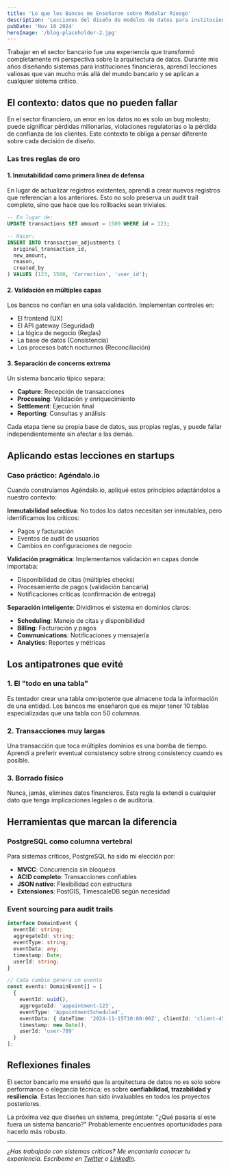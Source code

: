```yaml
---
title: 'Lo que los Bancos me Enseñaron sobre Modelar Riesgo'
description: 'Lecciones del diseño de modelos de datos para instituciones financieras que todo desarrollador debería conocer'
pubDate: 'Nov 10 2024'
heroImage: '/blog-placeholder-2.jpg'
---
```


Trabajar en el sector bancario fue una experiencia que transformó completamente mi perspectiva sobre la arquitectura de datos. Durante mis años diseñando sistemas para instituciones financieras, aprendí lecciones valiosas que van mucho más allá del mundo bancario y se aplican a cualquier sistema crítico.

## El contexto: datos que no pueden fallar

En el sector financiero, un error en los datos no es solo un bug molesto; puede significar pérdidas millonarias, violaciones regulatorias o la pérdida de confianza de los clientes. Este contexto te obliga a pensar diferente sobre cada decisión de diseño.

### Las tres reglas de oro

#### 1. **Inmutabilidad como primera línea de defensa**

En lugar de actualizar registros existentes, aprendí a crear nuevos registros que referencian a los anteriores. Esto no solo preserva un audit trail completo, sino que hace que los rollbacks sean triviales.

```sql
-- En lugar de:
UPDATE transactions SET amount = 1500 WHERE id = 123;

-- Hacer:
INSERT INTO transaction_adjustments (
  original_transaction_id, 
  new_amount, 
  reason, 
  created_by
) VALUES (123, 1500, 'Correction', 'user_id');
```

#### 2. **Validación en múltiples capas**

Los bancos no confían en una sola validación. Implementan controles en:
- El frontend (UX)
- El API gateway (Seguridad)
- La lógica de negocio (Reglas)
- La base de datos (Consistencia)
- Los procesos batch nocturnos (Reconciliación)

#### 3. **Separación de concerns extrema**

Un sistema bancario típico separa:
- **Capture**: Recepción de transacciones
- **Processing**: Validación y enriquecimiento
- **Settlement**: Ejecución final
- **Reporting**: Consultas y análisis

Cada etapa tiene su propia base de datos, sus propias reglas, y puede fallar independientemente sin afectar a las demás.

## Aplicando estas lecciones en startups

### Caso práctico: Agéndalo.io

Cuando construíamos Agéndalo.io, apliqué estos principios adaptándolos a nuestro contexto:

**Immutabilidad selectiva**: No todos los datos necesitan ser inmutables, pero identificamos los críticos:
- Pagos y facturación
- Eventos de audit de usuarios
- Cambios en configuraciones de negocio

**Validación pragmática**: Implementamos validación en capas donde importaba:
- Disponibilidad de citas (múltiples checks)
- Procesamiento de pagos (validación bancaria)
- Notificaciones críticas (confirmación de entrega)

**Separación inteligente**: Dividimos el sistema en dominios claros:
- **Scheduling**: Manejo de citas y disponibilidad
- **Billing**: Facturación y pagos
- **Communications**: Notificaciones y mensajería
- **Analytics**: Reportes y métricas

## Los antipatrones que evité

### 1. **El "todo en una tabla"**
Es tentador crear una tabla omnipotente que almacene toda la información de una entidad. Los bancos me enseñaron que es mejor tener 10 tablas especializadas que una tabla con 50 columnas.

### 2. **Transacciones muy largas**
Una transacción que toca múltiples dominios es una bomba de tiempo. Aprendí a preferir eventual consistency sobre strong consistency cuando es posible.

### 3. **Borrado físico**
Nunca, jamás, elimines datos financieros. Esta regla la extendí a cualquier dato que tenga implicaciones legales o de auditoría.

## Herramientas que marcan la diferencia

### PostgreSQL como columna vertebral
Para sistemas críticos, PostgreSQL ha sido mi elección por:
- **MVCC**: Concurrencia sin bloqueos
- **ACID completo**: Transacciones confiables
- **JSON nativo**: Flexibilidad con estructura
- **Extensiones**: PostGIS, TimescaleDB según necesidad

### Event sourcing para audit trails
```typescript
interface DomainEvent {
  eventId: string;
  aggregateId: string;
  eventType: string;
  eventData: any;
  timestamp: Date;
  userId: string;
}

// Cada cambio genera un evento
const events: DomainEvent[] = [
  {
    eventId: uuid(),
    aggregateId: 'appointment-123',
    eventType: 'AppointmentScheduled',
    eventData: { dateTime: '2024-11-15T10:00:00Z', clientId: 'client-456' },
    timestamp: new Date(),
    userId: 'user-789'
  }
];
```

## Reflexiones finales

El sector bancario me enseñó que la arquitectura de datos no es solo sobre performance o elegancia técnica; es sobre **confiabilidad, trazabilidad y resiliencia**. Estas lecciones han sido invaluables en todos los proyectos posteriores.

La próxima vez que diseñes un sistema, pregúntate: "¿Qué pasaría si este fuera un sistema bancario?" Probablemente encuentres oportunidades para hacerlo más robusto.

---

*¿Has trabajado con sistemas críticos? Me encantaría conocer tu experiencia. Escríbeme en [Twitter](https://twitter.com/_misaelabanto) o [LinkedIn](https://linkedin.com/in/misaelabanto).* 